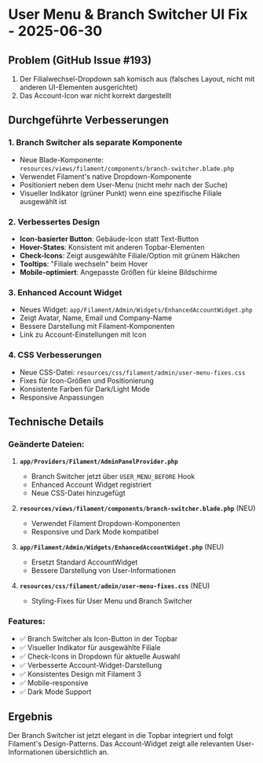 # User Menu & Branch Switcher UI Fix - 2025-06-30

## Problem (GitHub Issue #193)
1. Der Filialwechsel-Dropdown sah komisch aus (falsches Layout, nicht mit anderen UI-Elementen ausgerichtet)
2. Das Account-Icon war nicht korrekt dargestellt

## Durchgeführte Verbesserungen

### 1. **Branch Switcher als separate Komponente**
- Neue Blade-Komponente: `resources/views/filament/components/branch-switcher.blade.php`
- Verwendet Filament's native Dropdown-Komponente
- Positioniert neben dem User-Menu (nicht mehr nach der Suche)
- Visueller Indikator (grüner Punkt) wenn eine spezifische Filiale ausgewählt ist

### 2. **Verbessertes Design**
- **Icon-basierter Button**: Gebäude-Icon statt Text-Button
- **Hover-States**: Konsistent mit anderen Topbar-Elementen
- **Check-Icons**: Zeigt ausgewählte Filiale/Option mit grünem Häkchen
- **Tooltips**: "Filiale wechseln" beim Hover
- **Mobile-optimiert**: Angepasste Größen für kleine Bildschirme

### 3. **Enhanced Account Widget**
- Neues Widget: `app/Filament/Admin/Widgets/EnhancedAccountWidget.php`
- Zeigt Avatar, Name, Email und Company-Name
- Bessere Darstellung mit Filament-Komponenten
- Link zu Account-Einstellungen mit Icon

### 4. **CSS Verbesserungen**
- Neue CSS-Datei: `resources/css/filament/admin/user-menu-fixes.css`
- Fixes für Icon-Größen und Positionierung
- Konsistente Farben für Dark/Light Mode
- Responsive Anpassungen

## Technische Details

### Geänderte Dateien:
1. **`app/Providers/Filament/AdminPanelProvider.php`**
   - Branch Switcher jetzt über `USER_MENU_BEFORE` Hook
   - Enhanced Account Widget registriert
   - Neue CSS-Datei hinzugefügt

2. **`resources/views/filament/components/branch-switcher.blade.php`** (NEU)
   - Verwendet Filament Dropdown-Komponenten
   - Responsive und Dark Mode kompatibel

3. **`app/Filament/Admin/Widgets/EnhancedAccountWidget.php`** (NEU)
   - Ersetzt Standard AccountWidget
   - Bessere Darstellung von User-Informationen

4. **`resources/css/filament/admin/user-menu-fixes.css`** (NEU)
   - Styling-Fixes für User Menu und Branch Switcher

### Features:
- ✅ Branch Switcher als Icon-Button in der Topbar
- ✅ Visueller Indikator für ausgewählte Filiale
- ✅ Check-Icons in Dropdown für aktuelle Auswahl
- ✅ Verbesserte Account-Widget-Darstellung
- ✅ Konsistentes Design mit Filament 3
- ✅ Mobile-responsive
- ✅ Dark Mode Support

## Ergebnis
Der Branch Switcher ist jetzt elegant in die Topbar integriert und folgt Filament's Design-Patterns. Das Account-Widget zeigt alle relevanten User-Informationen übersichtlich an.